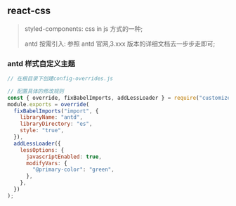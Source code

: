## react-css

> styled-components: css in js 方式的一种;
>
> antd 按需引入: 参照 antd 官网,3.xxx 版本的详细文档去一步步走即可;

### antd 样式自定义主题

```js
// 在根目录下创建config-overrides.js

// 配置具体的修改规则
const { override, fixBabelImports, addLessLoader } = require("customize-cra");
module.exports = override(
  fixBabelImports("import", {
    libraryName: "antd",
    libraryDirectory: "es",
    style: "true",
  }),
  addLessLoader({
    lessOptions: {
      javascriptEnabled: true,
      modifyVars: {
        "@primary-color": "green",
      },
    },
  })
);
```

